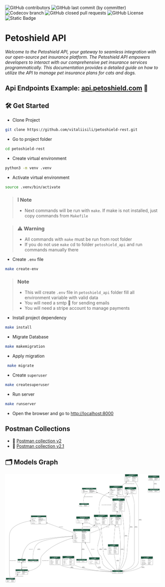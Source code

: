 ![GitHub contributors](https://img.shields.io/github/contributors/vitaliisili/petoshield-rest)
![GitHub last commit (by committer)](https://img.shields.io/github/last-commit/vitaliisili/petoshield-rest)
![Codecov branch](https://img.shields.io/codecov/c/github/vitaliisili/petoshield-rest/main)
![GitHub closed pull requests](https://img.shields.io/github/issues-pr-closed/vitaliisili/petoshield-rest)
![GitHub License](https://img.shields.io/github/license/vitaliisili/petoshield-rest)
![Static Badge](https://img.shields.io/badge/Python-3.9%2C%203.10%2C%203.11-blue)


# Petoshield API

*Welcome to the Petoshield API, your gateway to seamless integration with our open-source pet insurance platform. 
The Petoshield API empowers developers to interact with our comprehensive pet insurance services programmatically. 
This documentation provides a detailed guide on how to utilize the API to manage pet insurance plans for cats and dogs.*

## Api Endpoints Example: [api.petoshield.com](https://api.petoshield.com) :link:


## :hammer_and_wrench: Get Started
- Clone Project
```bash
git clone https://github.com/vitaliisili/petoshield-rest.git
```

- Go to project folder
```bash
cd petoshield-rest 
```

- Create virtual environment
```Bash
python3 -m venv .venv  
```

- Activate virtual environment
```Bash
source .venv/bin/activate
```

> ### :grey_exclamation: **Note**
> - Next commands will be run with `make`. If make is not installed, just copy commands from `Makefile` 

> ### :warning: **Warning**
> - All commands with `make` must be run from root folder 
> - If you do not use `make` cd to folder `petoshield_api` and run commands manually there

- Create `.env` file
```Bash
make create-env
```
> ### **Note**
> - This will create `.env` file in `petoshield_api` folder fill all environment variable with valid data
> - You will need a smtp :incoming_envelope: for sending emails
> - You will need a stripe account to manage payments


- Install project dependency
```Bash
make install 
```

- Migrate Database
```Bash
make makemigration 
```

- Apply migration
```Bash
 make migrate
```

- Create `superuser`
```Bash
make createsuperuser
```

- Run server
```Bash
make runserver 
```

- Open the browser and go to [http://localhost:8000](http://localhost:8000)

## Postman Collections
- :closed_book: [Postman collection v2](../docs/postman_collection/Petoshield.postman_collection_v2.json)
- :blue_book: [Postman collection v2.1](../docs/postman_collection/Petoshield.postman_collection_v2.json)

## 	:card_index_dividers: Models Graph
![Graph](../docs/images/petoshield-models.png)